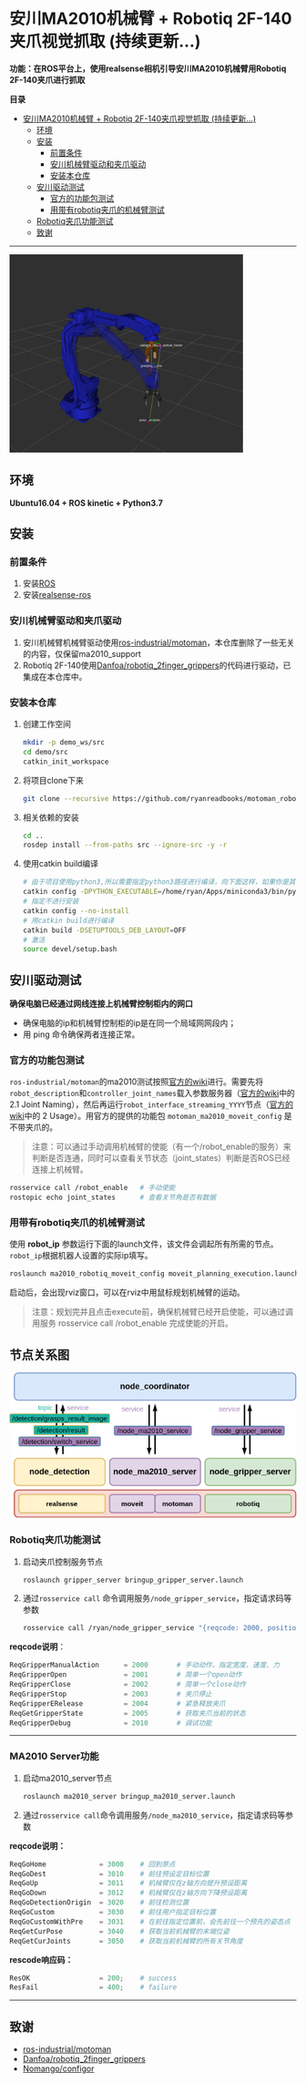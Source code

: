# 安川MA2010机械臂 + Robotiq 2F-140夹爪视觉抓取 (持续更新...)
**功能：在ROS平台上，使用realsense相机引导安川MA2010机械臂用Robotiq 2F-140夹爪进行抓取**

**目录**

- [安川MA2010机械臂 + Robotiq 2F-140夹爪视觉抓取 (持续更新...)](#安川ma2010机械臂--robotiq-2f-140夹爪视觉抓取-持续更新)
  - [环境](#环境)
  - [安装](#安装)
    - [前置条件](#前置条件)
    - [安川机械臂驱动和夹爪驱动](#安川机械臂驱动和夹爪驱动)
    - [安装本仓库](#安装本仓库)
  - [安川驱动测试](#安川驱动测试)
    - [官方的功能包测试](#官方的功能包测试)
    - [用带有robotiq夹爪的机械臂测试](#用带有robotiq夹爪的机械臂测试)
  - [Robotiq夹爪功能测试](#robotiq夹爪功能测试)
  - [致谢](#致谢)

---



<img src="images/ma2010_tf_example.png" alt="ma2010" style="zoom:40%;" />

## 环境

**Ubuntu16.04 + ROS kinetic + Python3.7**



## 安装

### 前置条件
  1. 安装[ROS](https://wiki.ros.org/kinetic/Installation/Ubuntu)
  2. 安装[realsense-ros](https://github.com/IntelRealSense/realsense-ros)


### 安川机械臂驱动和夹爪驱动
1. 安川机械臂机械臂驱动使用[ros-industrial/motoman](https://github.com/ros-industrial/motoman)，本仓库删除了一些无关的内容，仅保留ma2010_support
2. Robotiq 2F-140使用[Danfoa/robotiq_2finger_grippers](https://github.com/Danfoa/robotiq_2finger_grippers)的代码进行驱动，已集成在本仓库中。


### 安装本仓库
1. 创建工作空间
    ```bash
    mkdir -p demo_ws/src
    cd demo/src
    catkin_init_workspace
2. 将项目clone下来
   ```bash
   git clone --recursive https://github.com/ryanreadbooks/motoman_robotiq_grasping.git
3. 相关依赖的安装
    ```bash
    cd ..
    rosdep install --from-paths src --ignore-src -y -r
4. 使用catkin build编译
    ```bash
    # 由于项目使用python3,所以需要指定python3路径进行编译，向下面这样，如果你是其它路径，则替换下面三个路径
    catkin config -DPYTHON_EXECUTABLE=/home/ryan/Apps/miniconda3/bin/python -DPYTHON_INCLUDE_DIR=/home/ryan/Apps/miniconda3/include/python3.7m -DPYTHON_LIBRARY=/home/ryan/Apps/miniconda3/lib/libpython3.7m.so
    # 指定不进行安装
    catkin config --no-install 
    # 用catkin build进行编译
    catkin build -DSETUPTOOLS_DEB_LAYOUT=OFF    
    # 激活
    source devel/setup.bash
    ```



## 安川驱动测试

**确保电脑已经通过网线连接上机械臂控制柜内的网口**

* 确保电脑的ip和机械臂控制柜的ip是在同一个局域网网段内；
* 用 ping 命令确保两者连接正常。

### 官方的功能包测试
`ros-industrial/motoman`的ma2010测试按照[官方的wiki](http://wiki.ros.org/motoman_driver/Tutorials/Usage)进行。需要先将`robot_description`和`controller_joint_names`载入参数服务器（[官方的wiki](http://wiki.ros.org/motoman_driver/Tutorials/Usage)中的2.1 Joint Naming），然后再运行`robot_interface_streaming_YYYY`节点（[官方的wiki](http://wiki.ros.org/motoman_driver/Tutorials/Usage)中的 2 Usage）。用官方的提供的功能包 `motoman_ma2010_moveit_config` 是不带夹爪的。

> 注意：可以通过手动调用机械臂的使能（有一个/robot_enable的服务）来判断是否连通，同时可以查看关节状态（joint_states）判断是否ROS已经连接上机械臂。


```bash
rosservice call /robot_enable   # 手动使能
rostopic echo joint_states      # 查看关节角是否有数据
```



### 用带有robotiq夹爪的机械臂测试

使用 __robot_ip__ 参数运行下面的launch文件，该文件会调起所有所需的节点。`robot_ip`根据机器人设置的实际ip填写。

```bash
roslaunch ma2010_robotiq_moveit_config moveit_planning_execution.launch robot_ip:=192.168.255.1
```

启动后，会出现rviz窗口，可以在rviz中用鼠标规划机械臂的运动。

> 注意：规划完并且点击execute前，确保机械臂已经开启使能，可以通过调用服务 rosservice call /robot_enable 完成使能的开启。



## 节点关系图



![节点关系图](images/architecture.png)




### Robotiq夹爪功能测试

1. 启动夹爪控制服务节点

   ```bash
   roslaunch gripper_server bringup_gripper_server.launch
   ```

2. 通过`rosservice call` 命令调用服务`/node_gripper_service`，指定请求码等参数

   ```bash
   rosservice call /ryan/node_gripper_service "{reqcode: 2000, position: 0.10, speed: 0.5, force: 1.0, comment: ''}"
   ```

**reqcode说明**：

```python
ReqGripperManualAction      = 2000       # 手动动作，指定宽度、速度、力
ReqGripperOpen              = 2001       # 简单一个open动作
ReqGripperClose             = 2002       # 简单一个close动作
ReqGripperStop              = 2003       # 夹爪停止
ReqGripperERelease          = 2004       # 紧急释放夹爪
ReqGetGripperState          = 2005       # 获取夹爪当前的状态
ReqGripperDebug             = 2010       # 调试功能
```

---



### MA2010 Server功能

1. 启动ma2010_server节点

   ```bash
   roslaunch ma2010_server bringup_ma2010_server.launch
   ```

2. 通过`rosservice call`命令调用服务`/node_ma2010_service`，指定请求码等参数

**reqcode说明：**

```python
ReqGoHome             = 3000	# 回到原点
ReqGoDest             = 3010	# 前往预设定目标位置
ReqGoUp               = 3011	# 机械臂仅在z轴方向提升预设距离
ReqGoDown             = 3012	# 机械臂仅在z轴方向下降预设距离
ReqGoDetectionOrigin  = 3020	# 前往检测位置
ReqGoCustom           = 3030	# 前往用户指定目标位置
ReqGoCustomWithPre    = 3031	# 在前往指定位置前，会先前往一个预先的姿态点
ReqGetCurPose         = 3040	# 获取当前机械臂的末端位姿
ReqGetCurJoints       = 3050	# 获取当前机械臂的所有关节角度
```

**rescode响应码：**

```python
ResOK                 = 200;	# success
ResFail               = 400;	# failure
```

---



## 致谢

* [ros-industrial/motoman](https://github.com/ros-industrial/motoman)
* [Danfoa/robotiq_2finger_grippers](https://github.com/Danfoa/robotiq_2finger_grippers)
* [Nomango/configor](https://github.com/Nomango/configor)


